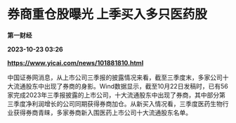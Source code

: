 # 券商重仓股曝光 上季买入多只医药股
**第一财经**

**2023-10-23 03:26**

**https://www.yicai.com/news/101881810.html**

中国证券网消息，从上市公司三季报的披露情况来看，截至三季度末，多家公司十大流通股东中出现了券商的身影。Wind数据显示，截至10月22日发稿时，已有56家完成2023年三季报披露的上市公司，十大流通股东中出现了券商，其中部分第三季度净利润增长的公司同期获得券商加仓。从新买入情况看，三季度医药生物行业获得券商青睐，多家券商新入围医药上市公司十大流通股东名单。